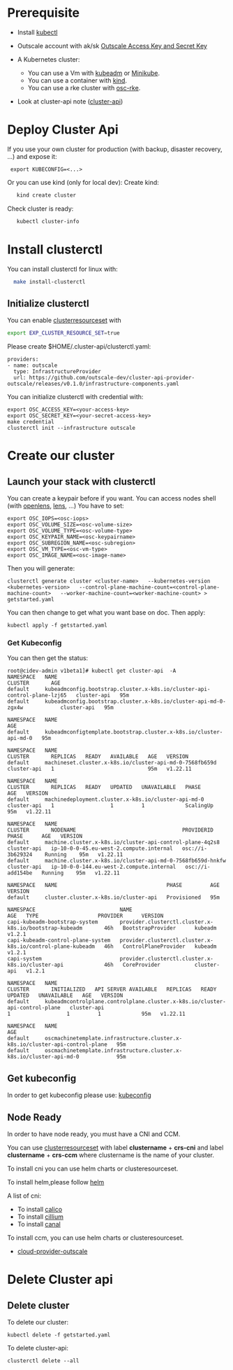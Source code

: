 
# Prerequisite 
- Install [kubectl][kubectl]

- Outscale account with ak/sk [Outscale Access Key and Secret Key][Outscale Access Key and Secret Key]
- A Kubernetes cluster:
    - You can use a Vm with [kubeadm][kubeadm] or [Minikube][Minikube]. 
    - You can use a container with [kind][kind]. 
    - You can use a rke cluster with [osc-rke][osc-rke].
- Look at cluster-api note ([cluster-api][cluster-api])
# Deploy Cluster Api

If you use your own cluster for production (with backup, disaster recovery, ...) and expose it:
```
 export KUBECONFIG=<...>
```

Or you can use kind (only for local dev):
Create kind:
```bash
   kind create cluster
```
Check cluster is ready:
```bash
   kubectl cluster-info
```
# Install clusterctl
You can install clusterctl for linux with:
```bash
  make install-clusterctl
```

## Initialize clusterctl
You can enable [clusterresourceset][clusterresourceset] with 
```bash
export EXP_CLUSTER_RESOURCE_SET=true
```

Please create  $HOME/.cluster-api/clusterctl.yaml:
```
providers:
- name: outscale
  type: InfrastructureProvider
  url: https://github.com/outscale-dev/cluster-api-provider-outscale/releases/v0.1.0/infrastructure-components.yaml
```

You can initialize clusterctl with credential with:
```
export OSC_ACCESS_KEY=<your-access-key>
export OSC_SECRET_KEY=<your-secret-access-key>
make credential
clusterctl init --infrastructure outscale
```

# Create our cluster

## Launch your stack with clusterctl

You can create a keypair before if you want.
You can access nodes shell (with [openlens][openlens], [lens][lens], ...)
You have to set:
```
export OSC_IOPS=<osc-iops>
export OSC_VOLUME_SIZE=<osc-volume-size>
export OSC_VOLUME_TYPE=<osc-volume-type>
export OSC_KEYPAIR_NAME=<osc-keypairname>
export OSC_SUBREGION_NAME=<osc-subregion>
export OSC_VM_TYPE=<osc-vm-type>
export OSC_IMAGE_NAME=<osc-image-name>
```
Then you will generate:
```
clusterctl generate cluster <cluster-name>   --kubernetes-version <kubernetes-version>   --control-plane-machine-count=<control-plane-machine-count>   --worker-machine-count=<worker-machine-count> > getstarted.yaml
```

You can then change to get what you want base on doc.
Then apply:
```
kubectl apply -f getstarted.yaml
```

### Get Kubeconfig
You can then get the status:
```
root@cidev-admin v1beta1]# kubectl get cluster-api  -A
NAMESPACE   NAME                                                                       CLUSTER       AGE
default     kubeadmconfig.bootstrap.cluster.x-k8s.io/cluster-api-control-plane-lzj65   cluster-api   95m
default     kubeadmconfig.bootstrap.cluster.x-k8s.io/cluster-api-md-0-zgx4w            cluster-api   95m

NAMESPACE   NAME                                                                AGE
default     kubeadmconfigtemplate.bootstrap.cluster.x-k8s.io/cluster-api-md-0   95m

NAMESPACE   NAME                                                      CLUSTER       REPLICAS   READY   AVAILABLE   AGE   VERSION
default     machineset.cluster.x-k8s.io/cluster-api-md-0-7568fb659d   cluster-api   1                              95m   v1.22.11

NAMESPACE   NAME                                                  CLUSTER       REPLICAS   READY   UPDATED   UNAVAILABLE   PHASE       AGE   VERSION
default     machinedeployment.cluster.x-k8s.io/cluster-api-md-0   cluster-api   1                  1         1             ScalingUp   95m   v1.22.11

NAMESPACE   NAME                                                         CLUSTER       NODENAME                                  PROVIDERID         PHASE      AGE   VERSION
default     machine.cluster.x-k8s.io/cluster-api-control-plane-4q2s8     cluster-api   ip-10-0-0-45.eu-west-2.compute.internal   osc://i-3b629324    Running    95m   v1.22.11
default     machine.cluster.x-k8s.io/cluster-api-md-0-7568fb659d-hnkfw   cluster-api   ip-10-0-0-144.eu-west-2.compute.internal   osc://i-add154be   Running    95m   v1.22.11

NAMESPACE   NAME                                   PHASE         AGE   VERSION
default     cluster.cluster.x-k8s.io/cluster-api   Provisioned   95m   

NAMESPACE                           NAME                                                         AGE   TYPE                   PROVIDER      VERSION
capi-kubeadm-bootstrap-system       provider.clusterctl.cluster.x-k8s.io/bootstrap-kubeadm       46h   BootstrapProvider      kubeadm       v1.2.1
capi-kubeadm-control-plane-system   provider.clusterctl.cluster.x-k8s.io/control-plane-kubeadm   46h   ControlPlaneProvider   kubeadm       v1.2.1
capi-system                         provider.clusterctl.cluster.x-k8s.io/cluster-api             46h   CoreProvider           cluster-api   v1.2.1

NAMESPACE   NAME                                                                          CLUSTER       INITIALIZED   API SERVER AVAILABLE   REPLICAS   READY   UPDATED   UNAVAILABLE   AGE   VERSION
default     kubeadmcontrolplane.controlplane.cluster.x-k8s.io/cluster-api-control-plane   cluster-api                                        1                  1         1             95m   v1.22.11

NAMESPACE   NAME                                                                           AGE
default     oscmachinetemplate.infrastructure.cluster.x-k8s.io/cluster-api-control-plane   95m
default     oscmachinetemplate.infrastructure.cluster.x-k8s.io/cluster-api-md-0            95m

```
## Get kubeconfig

In order to get kubeconfig please use:
[kubeconfig][kubeconfig] 

## Node Ready

In order to have node ready, you must have a CNI and CCM.

You can use [clusterresourceset][clusterresourceset] with label **clustername** + **crs-cni** and label **clustername** + **crs-ccm** where clustername is the name of your cluster.

To install cni you can use helm charts or clusteresourceset.

To install helm,please follow [helm][helm]

A list of cni:
* To install [calico][calico]
* To install [cillium][cillium]
* To install [canal][canal]

To install ccm, you can use helm charts or clusteresourceset.

* [cloud-provider-outscale][cloud-provider-outscale]

# Delete Cluster api

## Delete cluster

To delete our cluster:
```
kubectl delete -f getstarted.yaml
```

To delete cluster-api:
```
clusterctl delete --all
```
<!-- References -->
[canal]: https://projectcalico.docs.tigera.io/getting-started/kubernetes/flannel/flannel
[cillium]: https://docs.cilium.io/en/stable/gettingstarted/k8s-install-helm/
[calico]: https://projectcalico.docs.tigera.io/getting-started/kubernetes/helm
[kubeconfig]: https://cluster-api.sigs.k8s.io/clusterctl/commands/get-kubeconfig.html
[cloud-provider-outscale]: https://github.com/outscale-dev/cloud-provider-osc/blob/OSC-MIGRATION/deploy/README.md
[kubectl]: https://kubernetes.io/docs/tasks/tools/install-kubectl/
[helm]: https://helm.sh/docs/intro/install/
[clusterresourceset]: https://cluster-api.sigs.k8s.io/tasks/experimental-features/cluster-resource-set.html
[kind]: https://github.com/kubernetes-sigs/kind#installation-and-usage
[kubeadm]: https://kubernetes.io/fr/docs/setup/production-environment/tools/kubeadm/install-kubeadm/
[Outscale Access Key and Secret Key]: https://wiki.outscale.net/display/EN/Creating+an+Access+Key
[osc-rke]: https://github.com/outscale-dev/osc-k8s-rke-cluster
[Minikube]: https://kubernetes.io/docs/tasks/tools/install-minikube/
[openlens]: https://github.com/MuhammedKalkan/OpenLens
[lens]: https://github.com/lensapp/lens
[cluster-api]: https://cluster-api.sigs.k8s.io/user/quick-start.html
